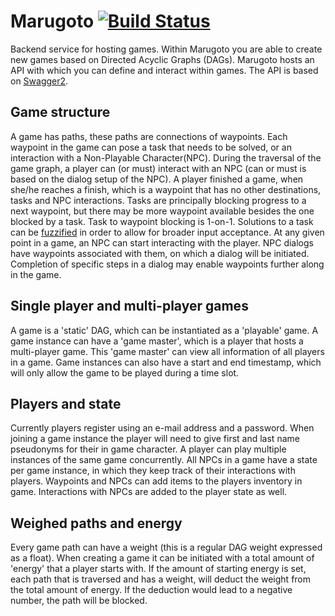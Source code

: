 # Marugoto [![Build Status](https://travis-ci.org/witlox/marugoto.svg?branch=master)](https://travis-ci.org/witlox/marugoto)

Backend service for hosting games. Within Marugoto you are able to create new games based on Directed Acyclic Graphs (DAGs). 
Marugoto hosts an API with which you can define and interact within games. The API is based on [Swagger2](swagger/api.yaml).

## Game structure

A game has paths, these paths are connections of waypoints. Each waypoint in the game can pose a task that needs to be solved,
or an interaction with a Non-Playable Character(NPC). During the traversal of the game graph, a player can (or must) interact
with an NPC (can or must is based on the dialog setup of the NPC). A player finished a game, when she/he reaches a finish, which
is a waypoint that has no other destinations, tasks and NPC interactions. Tasks are principally blocking progress to a next waypoint,
but there may be more waypoint available besides the one blocked by a task. Task to waypoint blocking is 1-on-1. Solutions to a 
task can be [fuzzified](https://en.wikipedia.org/wiki/Fuzzy_logic) in order to allow for broader input acceptance. At any given point
in a game, an NPC can start interacting with the player. NPC dialogs have waypoints associated with them, on which a dialog will
be initiated. Completion of specific steps in a dialog may enable waypoints further along in the game.

## Single player and multi-player games

A game is a 'static' DAG, which can be instantiated as a 'playable' game. A game instance can have a 'game master', which
is a player that hosts a multi-player game. This 'game master' can view all information of all players in a game. Game instances
can also have a start and end timestamp, which will only allow the game to be played during a time slot. 

## Players and state

Currently players register using an e-mail address and a password. When joining a game instance the player will need to 
give first and last name pseudonyms for their in game character. A player can play multiple instances of the same game
concurrently. All NPCs in a game have a state per game instance, in which they keep track of their interactions with players.
Waypoints and NPCs can add items to the players inventory in game. Interactions with NPCs are added to the player state as well.

## Weighed paths and energy

Every game path can have a weight (this is a regular DAG weight expressed as a float). When creating a game it can be 
initiated with a total amount of 'energy' that a player starts with. If the amount of starting energy is set, each path
that is traversed and has a weight, will deduct the weight from the total amount of energy. If the deduction would lead
to a negative number, the path will be blocked.
